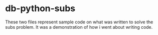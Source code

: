 # db-python-subs

These two files represent sample code on what was written to solve the subs problem. It was a demonstration of how i went about writing code. 
